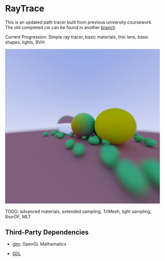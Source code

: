 # RayTrace

This is an updated path tracer built from previous university coursework.
The old completed cw can be found in another [branch](https://github.com/ndrewfrost/RayTrace/tree/old_cw)

Current Progression:
Simple ray tracer, basic materials, thin lens, basic shapes, lights, BVH

![Example Image](examples/example.JPG)

TODO:
advanced materials, extended sampling, TriMesh, light sampling, BssrDF, MLT

## Third-Party Dependencies

- [glm](https://github.com/g-truc/glm): OpenGL Mathematics

- [SDL](https://www.libsdl.org/)
